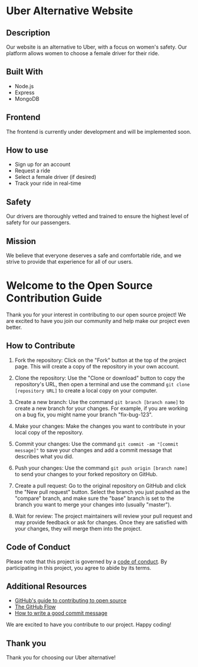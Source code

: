 # Uber Alternative Website

## Description
Our website is an alternative to Uber, with a focus on women's safety. Our platform allows women to choose a female driver for their ride.

## Built With
- Node.js
- Express
- MongoDB

## Frontend
The frontend is currently under development and will be implemented soon.

## How to use
- Sign up for an account
- Request a ride
- Select a female driver (if desired)
- Track your ride in real-time

## Safety
Our drivers are thoroughly vetted and trained to ensure the highest level of safety for our passengers.

## Mission
We believe that everyone deserves a safe and comfortable ride, and we strive to provide that experience for all of our users.

# Welcome to the Open Source Contribution Guide

Thank you for your interest in contributing to our open source project! We are excited to have you join our community and help make our project even better.

## How to Contribute

1. Fork the repository: Click on the "Fork" button at the top of the project page. This will create a copy of the repository in your own account.

2. Clone the repository: Use the "Clone or download" button to copy the repository's URL, then open a terminal and use the command `git clone [repository URL]` to create a local copy on your computer.

3. Create a new branch: Use the command `git branch [branch name]` to create a new branch for your changes. For example, if you are working on a bug fix, you might name your branch "fix-bug-123".

4. Make your changes: Make the changes you want to contribute in your local copy of the repository.

5. Commit your changes: Use the command `git commit -am "[commit message]"` to save your changes and add a commit message that describes what you did.

6. Push your changes: Use the command `git push origin [branch name]` to send your changes to your forked repository on GitHub.

7. Create a pull request: Go to the original repository on GitHub and click the "New pull request" button. Select the branch you just pushed as the "compare" branch, and make sure the "base" branch is set to the branch you want to merge your changes into (usually "master").

8. Wait for review: The project maintainers will review your pull request and may provide feedback or ask for changes. Once they are satisfied with your changes, they will merge them into the project.

## Code of Conduct

Please note that this project is governed by a [code of conduct](CODE_OF_CONDUCT.md). By participating in this project, you agree to abide by its terms.

## Additional Resources

- [GitHub's guide to contributing to open source](https://opensource.guide/how-to-contribute/)
- [The GitHub Flow](https://guides.github.com/introduction/flow/)
- [How to write a good commit message](https://chris.beams.io/posts/git-commit/)

We are excited to have you contribute to our project. Happy coding!


## Thank you
Thank you for choosing our Uber alternative!
